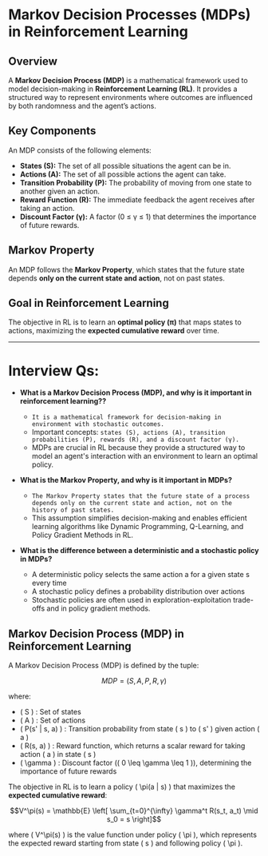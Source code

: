 # Markov Decision Processes (MDPs) in Reinforcement Learning  

## Overview  
A **Markov Decision Process (MDP)** is a mathematical framework used to model decision-making in **Reinforcement Learning (RL)**. It provides a structured way to represent environments where outcomes are influenced by both randomness and the agent’s actions.  

## Key Components  
An MDP consists of the following elements:  

- **States (S):** The set of all possible situations the agent can be in.  
- **Actions (A):** The set of all possible actions the agent can take.  
- **Transition Probability (P):** The probability of moving from one state to another given an action.  
- **Reward Function (R):** The immediate feedback the agent receives after taking an action.  
- **Discount Factor (γ):** A factor (0 ≤ γ ≤ 1) that determines the importance of future rewards.  

## Markov Property  
An MDP follows the **Markov Property**, which states that the future state depends **only on the current state and action**, not on past states.  

## Goal in Reinforcement Learning  
The objective in RL is to learn an **optimal policy (π)** that maps states to actions, maximizing the **expected cumulative reward** over time.  

---

# Interview Qs:

- **What is a Markov Decision Process (MDP), and why is it important in reinforcement learning??**
  - `It is a mathematical framework for decision-making in environment with stochastic outcomes.`
  -  Important concepts: `states (S), actions (A), transition probabilities (P), rewards (R), and a discount factor (γ).`
  - MDPs are crucial in RL because they provide a structured way to model an agent's interaction with an environment to learn an optimal policy.

- **What is the Markov Property, and why is it important in MDPs?**
   - `The Markov Property states that the future state of a process depends only on the current state and action, not on the history of past states.` 
   - This assumption simplifies decision-making and enables efficient learning algorithms like Dynamic Programming, Q-Learning, and Policy Gradient Methods in RL.

- **What is the difference between a deterministic and a stochastic policy in MDPs?**
  - A deterministic policy selects the same action a for a given state s every time
  - A stochastic policy defines a probability distribution over actions
  - Stochastic policies are often used in exploration-exploitation trade-offs and in policy gradient methods.

## Markov Decision Process (MDP) in Reinforcement Learning

A Markov Decision Process (MDP) is defined by the tuple:

```math
MDP = (S, A, P, R, \gamma)
```

where:

- \( S \) : Set of states
- \( A \) : Set of actions
- \( P(s' | s, a) \) : Transition probability from state \( s \) to \( s' \) given action \( a \)
- \( R(s, a) \) : Reward function, which returns a scalar reward for taking action \( a \) in state \( s \)
- \( \gamma \) : Discount factor (\( 0 \leq \gamma \leq 1 \)), determining the importance of future rewards

The objective in RL is to learn a policy \( \pi(a | s) \) that maximizes the **expected cumulative reward**:

```math
V^\pi(s) = \mathbb{E} \left[ \sum_{t=0}^{\infty} \gamma^t R(s_t, a_t) \mid s_0 = s \right]
```

where \( V^\pi(s) \) is the value function under policy \( \pi \), which represents the expected reward starting from state \( s \) and following policy \( \pi \).

